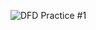 ![DFD Practice #1](https://cloud.githubusercontent.com/assets/25017728/22451947/51b23b22-e738-11e6-93ba-d61264da2880.PNG)

